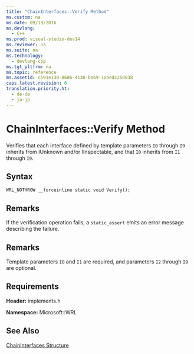 ```yaml
---
title: "ChainInterfaces::Verify Method"
ms.custom: na
ms.date: 09/19/2016
ms.devlang: 
  - C++
ms.prod: visual-studio-dev14
ms.reviewer: na
ms.suite: na
ms.technology: 
  - devlang-cpp
ms.tgt_pltfrm: na
ms.topic: reference
ms.assetid: c591e130-8686-4130-ba69-1aaedc250038
caps.latest.revision: 6
translation.priority.ht: 
  - de-de
  - ja-jp
---
```

# ChainInterfaces::Verify Method
Verifies that each interface defined by template parameters `I0` through `I9` inherits from IUnknown and/or IInspectable, and that `I0` inherits from `I1` through `I9`.  
  
## Syntax  
  
```  
WRL_NOTHROW __forceinline static void Verify();  
```  
  
## Remarks  
 If the verification operation fails, a `static_assert` emits an error message describing the failure.  
  
## Remarks  
 Template parameters `I0` and `I1` are required, and parameters `I2` through `I9` are optional.  
  
## Requirements  
 **Header:** implements.h  
  
 **Namespace:** Microsoft::WRL  
  
## See Also  
 [ChainInterfaces Structure](../vs140/ChainInterfaces-Structure.md)